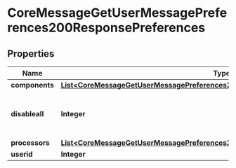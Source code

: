 

# CoreMessageGetUserMessagePreferences200ResponsePreferences


## Properties

| Name | Type | Description | Notes |
|------------ | ------------- | ------------- | -------------|
|**components** | [**List&lt;CoreMessageGetUserMessagePreferences200ResponsePreferencesComponentsInner&gt;**](CoreMessageGetUserMessagePreferences200ResponsePreferencesComponentsInner.md) |  |  |
|**disableall** | **Integer** | Whether all the preferences are disabled |  |
|**processors** | [**List&lt;CoreMessageGetUserMessagePreferences200ResponsePreferencesProcessorsInner&gt;**](CoreMessageGetUserMessagePreferences200ResponsePreferencesProcessorsInner.md) |  |  |
|**userid** | **Integer** | User id |  |



